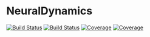 # NeuralDynamics

[![Build Status](https://travis-ci.com/neuro-myoung/NeuralDynamics.jl.svg?branch=master)](https://travis-ci.com/neuro-myoung/NeuralDynamics.jl)
[![Build Status](https://ci.appveyor.com/api/projects/status/github/neuro-myoung/NeuralDynamics.jl?svg=true)](https://ci.appveyor.com/project/neuro-myoung/NeuralDynamics-jl)
[![Coverage](https://codecov.io/gh/neuro-myoung/NeuralDynamics.jl/branch/master/graph/badge.svg)](https://codecov.io/gh/neuro-myoung/NeuralDynamics.jl)
[![Coverage](https://coveralls.io/repos/github/neuro-myoung/NeuralDynamics.jl/badge.svg?branch=master)](https://coveralls.io/github/neuro-myoung/NeuralDynamics.jl?branch=master)
